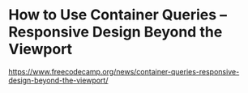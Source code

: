 # How to Use Container Queries – Responsive Design Beyond the Viewport

<https://www.freecodecamp.org/news/container-queries-responsive-design-beyond-the-viewport/>
